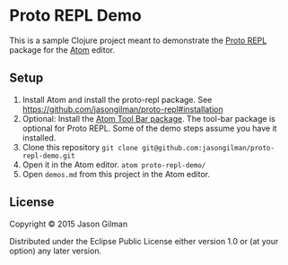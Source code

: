 # Proto REPL Demo

This is a sample Clojure project meant to demonstrate the [Proto REPL](https://github.com/jasongilman/proto-repl) package for the [Atom](https://atom.io) editor.

## Setup

1. Install Atom and install the proto-repl package. See https://github.com/jasongilman/proto-repl#installation
2. Optional: Install the [Atom Tool Bar package](https://atom.io/packages/tool-bar). The tool-bar package is optional for Proto REPL. Some of the demo steps assume you have it installed.
3. Clone this repository `git clone git@github.com:jasongilman/proto-repl-demo.git`
4. Open it in the Atom editor. `atom proto-repl-demo/`
5. Open `demos.md` from this project in the Atom editor.


## License

Copyright © 2015 Jason Gilman

Distributed under the Eclipse Public License either version 1.0 or (at
your option) any later version.
